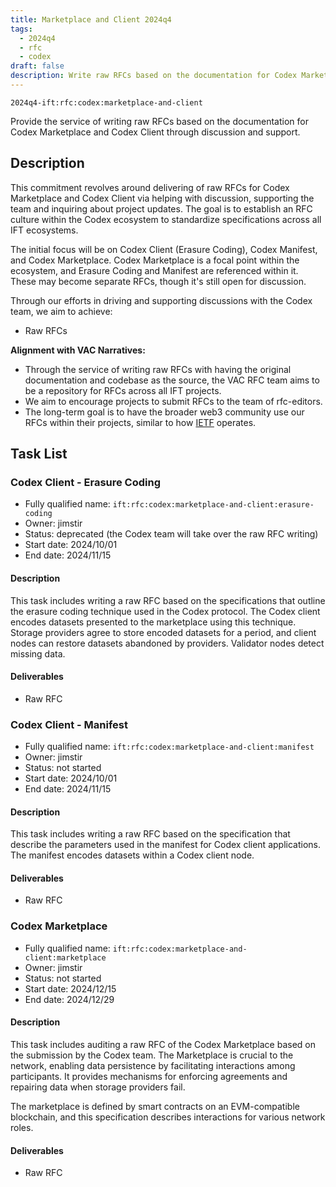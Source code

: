 ```yaml
---
title: Marketplace and Client 2024q4
tags:
  - 2024q4
  - rfc
  - codex
draft: false
description: Write raw RFCs based on the documentation for Codex Marketplace and Codex Client through discussion and support.
---
```


`2024q4-ift:rfc:codex:marketplace-and-client`

Provide the service of writing raw RFCs
based on the documentation for Codex Marketplace and Codex Client
through discussion and support.

## Description

This commitment revolves around delivering of raw RFCs for Codex 
Marketplace and Codex Client via helping with discussion,
supporting the team and inquiring about project updates.
The goal is to establish an RFC culture within the Codex ecosystem
to standardize specifications across all IFT ecosystems.

The initial focus will be on Codex Client (Erasure Coding), Codex Manifest, and 
Codex Marketplace. Codex Marketplace is a focal point within the ecosystem, and 
Erasure Coding and Manifest are referenced within it. These may become separate 
RFCs, though it's still open for discussion.

Through our efforts in driving and supporting discussions with the Codex team, 
we aim to achieve:

- Raw RFCs  

**Alignment with VAC Narratives:**

- Through the service of writing raw RFCs with having the original documentation and codebase as the source,
the VAC RFC team aims to be a repository for RFCs across all IFT projects.
- We aim to encourage projects to submit RFCs to the team of rfc-editors.
- The long-term goal is to have the broader web3 community use our RFCs within 
  their projects, similar to how [IETF](https://www.ietf.org/) operates.

## Task List

### Codex Client - Erasure Coding

- Fully qualified name: `ift:rfc:codex:marketplace-and-client:erasure-coding`
- Owner: jimstir
- Status: deprecated (the Codex team will take over the raw RFC writing)
- Start date: 2024/10/01
- End date: 2024/11/15

#### Description 

This task includes writing a raw RFC based on the specifications
that outline the erasure coding technique used in the Codex protocol.
The Codex client encodes datasets presented to the marketplace
using this technique.
Storage providers agree to store encoded datasets for a period, 
and client nodes can restore datasets abandoned by providers.
Validator nodes detect missing data.
#### Deliverables 

- Raw RFC  

### Codex Client - Manifest

- Fully qualified name: `ift:rfc:codex:marketplace-and-client:manifest`
- Owner: jimstir
- Status: not started
- Start date: 2024/10/01
- End date: 2024/11/15

#### Description 

This task includes writing a raw RFC based on the specification
that describe the parameters used in the manifest
for Codex client applications.
The manifest encodes datasets within a Codex client node.

#### Deliverables 

- Raw RFC  

### Codex Marketplace

- Fully qualified name: `ift:rfc:codex:marketplace-and-client:marketplace`
- Owner: jimstir
- Status: not started
- Start date: 2024/12/15
- End date: 2024/12/29

#### Description 

This task includes auditing a raw RFC of the Codex Marketplace
based on the submission by the Codex team.
The Marketplace is crucial to the network, enabling data persistence
by facilitating interactions among participants.
It provides mechanisms for enforcing agreements
and repairing data when storage providers fail. 

The marketplace is defined by smart contracts on an EVM-compatible blockchain, 
and this specification describes interactions for various network roles.

#### Deliverables 

- Raw RFC  